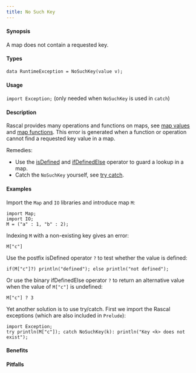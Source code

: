 ```yaml
---
title: No Such Key
---
```


#### Synopsis

A map does not contain a requested key.

#### Types

`data RuntimeException = NoSuchKey(value v);`
       
#### Usage

`import Exception;` (only needed when `NoSuchKey` is used in `catch`)

#### Description

Rascal provides many operations and functions on maps, 
see [map values]((Rascal:Values-Map)) and [map functions]((Library:Map)).
This error is generated when a function or operation cannot find a requested key value in a map.

Remedies: 

*  Use the 
   [isDefined]((Rascal:Boolean-IsDefined)) and 
   [ifDefinedElse]((Rascal:Boolean-IfDefinedElse)) operator to guard a lookup in a map.
*  Catch the `NoSuchKey` yourself, see [try catch]((Rascal:Statements-TryCatch)).

#### Examples

Import the `Map` and `IO` libraries and introduce map `M`:
```rascal-shell,error
import Map;
import IO;
M = ("a" : 1, "b" : 2);
```
Indexing `M` with a non-existing key gives an error:
```rascal-shell,continue,error
M["c"]
```
Use the postfix isDefined operator `?` to test whether the value is defined:
```rascal-shell,continue,error
if(M["c"]?) println("defined"); else println("not defined");
```
Or use the binary ifDefinedElse operator `?` to return an alternative value
when the value of `M["c"]` is undefined:
```rascal-shell,continue,error
M["c"] ? 3
```
Yet another solution is to use try/catch.
First we import the Rascal exceptions (which are also included in `Prelude`):
```rascal-shell,continue,error
import Exception;
try println(M["c"]); catch NoSuchKey(k): println("Key <k> does not exist");
```

#### Benefits

#### Pitfalls


